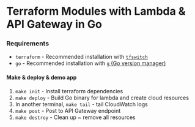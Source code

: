 # Terraform Modules with Lambda & API Gateway in Go

### Requirements

- `terraform` - Recommended installation with [`tfswitch`](https://tfswitch.warrensbox.com/Install/)
- `go` - Recommended installation with [`g` (Go version manager)](https://github.com/stefanmaric/g#single-line-installation)

#### Make & deploy & demo app

1. `make init` - Install terraform dependencies
2. `make deploy` - Build Go binary for lambda and create cloud resources
3. In another terminal, `make tail` - tail CloudWatch logs
4. `make post` - Post to API Gateway endpoint
5. `make destroy` - Clean up ~ remove all resources
